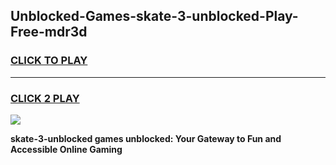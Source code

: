 
## Unblocked-Games-skate-3-unblocked-Play-Free-mdr3d
<h3>
<a href="https://premium76.site?title=skate-3-unblocked&ref=18A">CLICK TO PLAY</a></h3>
<hr>

<h3>
<a href="https://premium76.site?title=skate-3-unblocked&ref=18A">CLICK 2 PLAY</a>
  
</h3>

<a href="https://premium76.site?title=skate-3-unblocked&ref=18A"><img src="https://clearcache.store/games.png"></a>


**skate-3-unblocked games unblocked: Your Gateway to Fun and Accessible Online Gaming**
